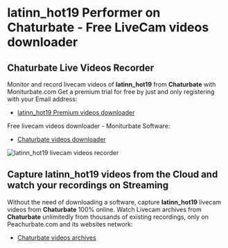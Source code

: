 # latinn_hot19 Performer on Chaturbate - Free LiveCam videos downloader

## Chaturbate Live Videos Recorder

Monitor and record livecam videos of **latinn_hot19** from **Chaturbate** with Moniturbate.com
Get a premium trial for free by just and only registering with your Email address:
* [latinn_hot19 Premium videos downloader](https://moniturbate.com/request-demo-licence-key.html)

Free livecam videos downloader - Moniturbate Software:
* [Chaturbate videos downloader](https://moniturbate.com/moniturbate-download-software.html)

![latinn_hot19 livecam videos recorder](https://peachurnet.com/templates/moniturbate-software.png)


## Capture latinn_hot19 videos from the Cloud and watch your recordings on Streaming

Without the need of downloading a software, capture **latinn_hot19** livecam videos from **Chaturbate** 100% online.
Watch Livecam archives from **Chaturbate** unlimitedly from thousands of existing recordings, only on Peachurbate.com and its websites network:
* [Chaturbate videos archives](https://peachurnet.com/)